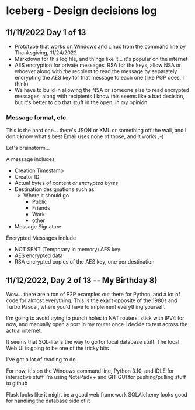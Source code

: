 # Iceberg - Design decisions log

## 11/11/2022 Day 1 of 13

- Prototype that works on Windows and Linux from the command line by Thanksgiving, 11/24/2022
- Markdown for this log file, and things like it... it's popular on the internet
- AES encryption for private messages, RSA for the keys, allow NSA or whoever along with the recpient to read the message by separately encrypting the AES key for that message to each one (like PGP does, I think)
- We have to build in allowing the NSA or someone else to read encrypted messages, along with recipients
  I know this seems like a bad decision, but it's better to do that stuff in the open, in my opinion

### Message format, etc.
  This is the hard one... there's JSON or XML or something off the wall, and I don't know what's best
  Email uses none of those, and it works ;-)
  
Let's brainstorm...

A message includes

- Creation Timestamp
- Creator ID
- Actual bytes of content *or encrypted bytes*
- Destination designations such as
  - Where it should go
	- Public
	- Friends
	- Work
	- other
- Message Signature
	 
	 
Encrypted Messages include
- NOT SENT (Temporary in memory) AES key
- AES encrypted data
- RSA encrypted copies of the AES key, one per destination

## 11/12/2022, Day 2 of 13 -- My Birthday  8)

Wow... there are a ton of P2P examples out there for Python, and a lot of code for almost everything.
This is the exact opposite of the 1980s and Turbo Pascal, where you'd have to implement everything yourself.

I'm going to avoid trying to punch holes in NAT routers, stick with IPV4 for now, and manually open a port
in my router once I decide to test across the actual internet.

It seems that SQL-lite is the way to go for local database stuff. The local Web UI is going to be one of the tricky bits

I've got a lot of reading to do. 

For now, it's on the Windows command line, Python 3.10, and IDLE for interactive stuff
I'm using NotePad++ and GIT GUI for pushing/pulling stuff to github

Flask looks like it might be a good web framework
SQLAlchemy looks good for handling the database side of it
